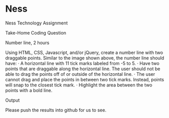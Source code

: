 # Ness
Ness Technology Assignment


Take-Home Coding Question
 
Number line, 2 hours
 

 
Using HTML, CSS, Javascript, and/or jQuery, create a number line with two draggable points. Similar to the image shown above, the number line should have:
· A horizontal line with 11 tick marks labeled from -5 to 5.
· Have two points that are draggable along the horizontal line. The user should not be able to drag the points off of or outside of the horizontal line.
· The user cannot drag and place the points in between two tick marks. Instead, points will snap to the closest tick mark.
· Highlight the area between the two points with a bold line.
 
 
Output
 
Please push the results into github for us to see.
 

